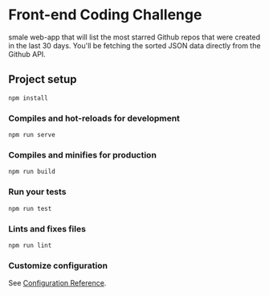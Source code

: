 # Front-end Coding Challenge

smale web-app that will list the most starred Github repos that were created in the last 30 days. You'll be fetching the sorted JSON data directly from the Github API.

## Project setup
```
npm install
```

### Compiles and hot-reloads for development
```
npm run serve
```

### Compiles and minifies for production
```
npm run build
```

### Run your tests
```
npm run test
```

### Lints and fixes files
```
npm run lint
```

### Customize configuration
See [Configuration Reference](https://cli.vuejs.org/config/).
